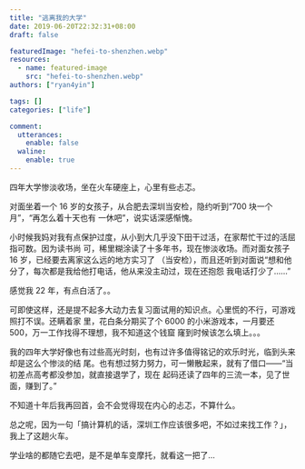 ```yaml
---
title: "逃离我的大学"
date: 2019-06-20T22:32:31+08:00
draft: false

featuredImage: "hefei-to-shenzhen.webp"
resources:
  - name: featured-image
    src: "hefei-to-shenzhen.webp"
authors: ["ryan4yin"]

tags: []
categories: ["life"]

comment:
  utterances:
    enable: false
  waline:
    enable: true
---
```


四年大学惨淡收场，坐在火车硬座上，心里有些忐忑。

对面坐着一个 16 岁的女孩子，从合肥去深圳当安检，隐约听到“700 块一个月”，“再怎么着十天也有
一休吧”，说实话深感惭愧。

小时候我妈对我有点保护过度，从小到大几乎没下田干过活，在家帮忙干过的活屈指可数。因为读书尚
可，稀里糊涂读了十多年书，现在惨淡收场。而对面女孩子 16 岁，已经要去离家这么远的地方实习了
（当安检），而且还听到对面说“想和他分了，每次都是我给他打电话，他从来没主动过，现在还抱怨
我电话打少了......”

感觉我 22 年，有点白活了。。

可即使这样，还是提不起多大动力去复习面试用的知识点。心里慌的不行，可游戏照打不误。还瞒着家
里，花白条分期买了个 6000 的小米游戏本，一月要还 500，万一工作找得不理想，我不知道这个钱窟
窿到时候该怎么填上。。。

我的四年大学好像也有过些高光时刻，也有过许多值得铭记的欢乐时光，临到头来却是这么个惨淡的结
尾。也有想过努力努力，可一懒散起来，就有了借口——“当初差点高考都没参加，就直接退学了，现在
起码还读了四年的三流一本，见了世面，赚到了。”

不知道十年后我再回首，会不会觉得现在内心的忐忑，不算什么。

总之呢，因为一句「搞计算机的话，深圳工作应该很多吧，不如过来找工作？」，我上了这趟火车。

学业啥的都随它去吧，是不是单车变摩托，就看这一把了...
